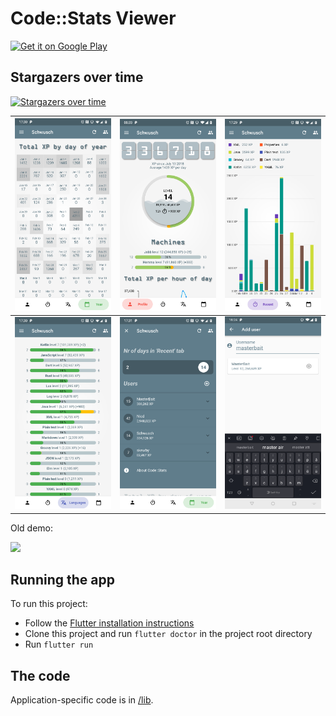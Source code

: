 # Code::Stats Viewer

<a href='https://play.google.com/store/apps/details?id=se.bocker.codestatsflutter&pcampaignid=MKT-Other-global-all-co-prtnr-py-PartBadge-Mar2515-1'><img height="80" alt='Get it on Google Play' src='https://play.google.com/intl/en_us/badges/images/generic/en_badge_web_generic.png'/></a>


## Stargazers over time

[![Stargazers over time](https://starchart.cc/Schwusch/codestats_flutter.svg)](https://starchart.cc/Schwusch/codestats_flutter)

![](screenshots/year.png) | ![](screenshots/profile.png)  |  ![](screenshots/recent.png)
| ------------------------- | ------------------------- | -----------
![](screenshots/languages.png) | ![](screenshots/settings.png)  |  ![](screenshots/adduser.png)


Old demo:

![](screenshots/demo.webp)

## Running the app

To run this project:
 - Follow the [Flutter installation instructions](https://flutter.io/setup/)
 - Clone this project and run `flutter doctor` in the project root directory
 - Run `flutter run`

## The code

Application-specific code is in [/lib](/lib).